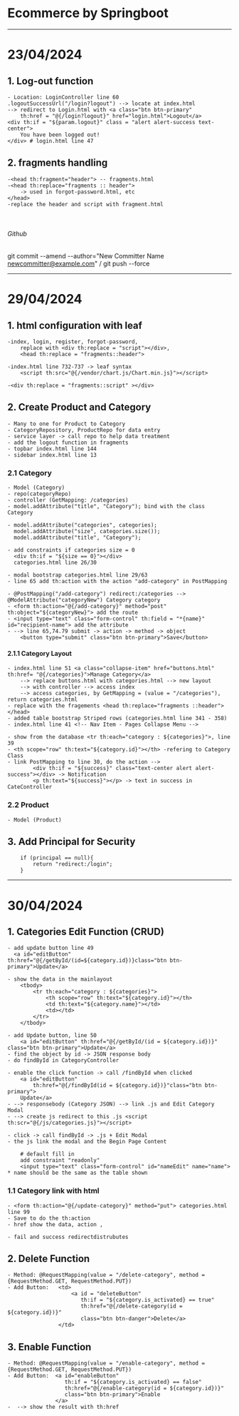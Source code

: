 # Ecommerce by Springboot
___
# <b> 23/04/2024 </b>
## 1. Log-out function
    - Location: LoginController line 60
    .logoutSuccessUrl("/login?logout") --> locate at index.html
    --> redirect to Login.html with <a class="btn btn-primary" 
        th:href = "@{/login?logout}" href="login.html">Logout</a>
    <div th:if = "${param.logout}" class = "alert alert-success text-center">
        You have been logged out!
    </div> # login.html line 47

## 2. fragments handling
    -<head th:fragment="header"> -- fragments.html
    -<head th:replace="fragments :: header"> 
        -> used in forgot-password.html, etc 
    </head>
    -replace the header and script with fragment.html
<br> <!-- Empty line or line break -->

###### Github
git commit --amend --author="New Committer Name <newcommitter@example.com>" / git push --force

---

# <b> 29/04/2024 </b>
## 1. html configuration with leaf
    -index, login, register, forgot-password, 
        replace with <div th:replace = "script"></div>, 
        <head th:replace = "fragments::header">

    -index.html line 732-737 -> leaf syntax
        <script th:src="@{/vendor/chart.js/Chart.min.js}"></script>

    -<div th:replace = "fragments::script" ></div>

## 2. Create Product and Category
    - Many to one for Product to Category
    - CategoryRepository, ProductRepo for data entry
    - service layer -> call repo to help data treatment
    - add the logout function in fragments
    - topbar index.html line 144 
    - sidebar index.html line 13

### 2.1 Category
    - Model (Category)
    - repo(categoryRepo)
    - controller (GetMapping: /categories)
    - model.addAttribute("title", "Category"); bind with the class Category
    
    - model.addAttribute("categories", categories);
      model.addAttribute("size", categories.size());
      model.addAttribute("title", "Category");

    - add constraints if categories size = 0
      <div th:if = "${size == 0}"></div> 
      categories.html line 26/30

    - modal bootstrap categories.html line 29/63
    - line 65 add th:action with the action "add-category" in PostMapping

    - @PostMapping("/add-category") redirect:/categories --> @ModelAttribute("categoryNew") Category category
    - <form th:action="@{/add-category}" method="post" th:object="${categoryNew}"> add the route
    - <input type="text" class="form-control" th:field = "*{name}" id="recipient-name"> add the attribute
    - --> line 65,74.79 submit -> action -> method -> object
        <button type="submit" class="btn btn-primary">Save</button>

#### 2.1.1 Category Layout
    - index.html line 51 <a class="collapse-item" href="buttons.html" th:href= "@{/categories}">Manage Category</a>
        --> replace buttons.html with categories.html --> new layout
        --> with controller --> access index 
        --> access categories, by GetMapping = (value = "/categories"), return categories.html 
    - replace with the fragements <head th:replace="fragments ::header"> </head>
    - added table bootstrap Striped rows (categories.html line 341 - 358)
    - index.html line 41 <!-- Nav Item - Pages Collapse Menu -->

    - show from the database <tr th:each="category : ${categories}">, line 39
    - <th scope="row" th:text="${category.id}"></th> -refering to Category Class
    - link PostMapping to line 30, do the action --> 
            <div th:if = "${success}" class="text-center alert alert-success"></div> -> Notification
            <p th:text="${success}"></p> -> text in success in CateController

### 2.2 Product
    - Model (Product)

## 3. Add Principal for Security
        if (principal == null){
            return "redirect:/login";
        }

---

# <b> 30/04/2024 </b>
## 1. Categories Edit Function (CRUD)
    - add update button line 49
      <a id="editButton" th:href="@{/getById/(id=${category.id})}class="btn btn-primary">Update</a>
    
    - show the data in the mainlayout 
        <tbody>
            <tr th:each="category : ${categories}">
                <th scope="row" th:text="${category.id}"></th>
                <td th:text="${category.name}"></td>
                <td></td>
            </tr>
        </tbody>
    
    - add Update button, line 50
        <a id="editButton" th:href="@{/getById/(id = ${category.id})}" class="btn btn-primary">Update</a>
    - find the object by id -> JSON response body
    - do findById in CategoryController
    
    - enable the click function -> call /findById when clicked
        <a id="editButton"
            th:href="@{/findById(id = ${category.id})}"class="btn btn-primary">
        Update</a>
    - --> responsebody (Category JSON) --> link .js and Edit Category Modal
    - --> create js redirect to this .js <script th:scr="@{/js/categories.js}"></script>

    - click -> call findById -> .js + Edit Modal
    - the js link the modal and the Begin Page Content 

        # default fill in
        add constraint "readonly" 
        <input type="text" class="form-control" id="nameEdit" name="name"> * name should be the same as the table shown
    
### 1.1 Category link with html
    - <form th:action="@{/update-category}" method="put"> categories.html line 99
    - Save to do the th:action
    - href show the data, action , 

    - fail and success redirectdistrubutes

## 2. Delete Function
    - Method: @RequestMapping(value = "/delete-category", method = {RequestMethod.GET, RequestMethod.PUT})
    - Add Button:   <td>
                        <a id = "deleteButton" 
                           th:if = "${category.is_activated} == true"
                           th:href="@{/delete-category(id = ${category.id})}" 
                           class="btn btn-danger">Delete</a>
                    </td>

## 3. Enable Function
    - Method: @RequestMapping(value = "/enable-category", method = {RequestMethod.GET, RequestMethod.PUT})
    - Add Button:  <a id="enableButton" 
                      th:if = "${category.is_activated} == false"
                      th:href="@{/enable-category(id = ${category.id})}" 
                      class="btn btn-primary">Enable
                   </a>
    -  --> show the result with th:href
    




